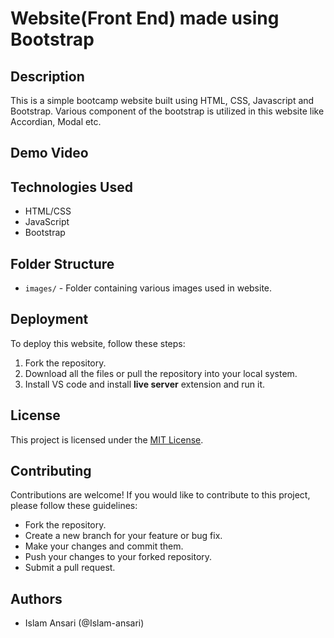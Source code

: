 # Website(Front End) made using Bootstrap

## Description
This is a simple bootcamp website built using HTML, CSS, Javascript and Bootstrap. Various component of the bootstrap is utilized in this website like Accordian, Modal etc.

## Demo Video


## Technologies Used
- HTML/CSS
- JavaScript
- Bootstrap

## Folder Structure
- `images/` - Folder containing various images used in website.

## Deployment
To deploy this website, follow these steps:
1. Fork the repository.
2. Download all the files or pull the repository into your local system.
3. Install VS code and install **live server** extension and run it.

## License
This project is licensed under the [MIT License](LICENSE).

## Contributing
Contributions are welcome! If you would like to contribute to this project, please follow these guidelines:
- Fork the repository.
- Create a new branch for your feature or bug fix.
- Make your changes and commit them.
- Push your changes to your forked repository.
- Submit a pull request.

## Authors
- Islam Ansari (@Islam-ansari)

